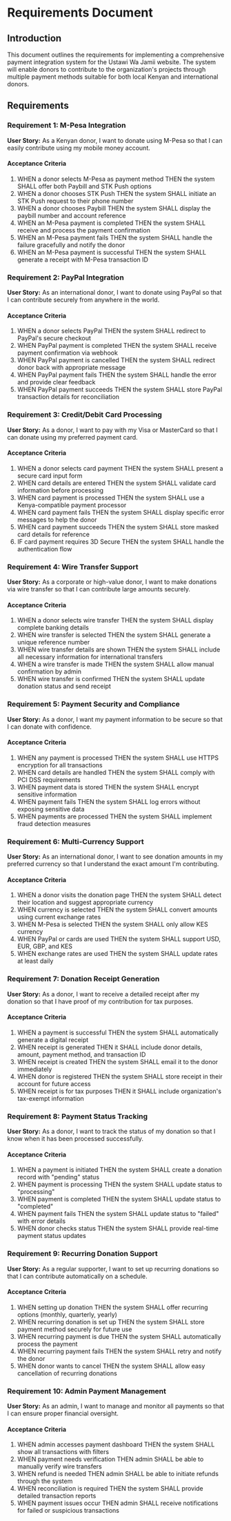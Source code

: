 # Requirements Document

## Introduction

This document outlines the requirements for implementing a comprehensive payment integration system for the Ustawi Wa Jamii website. The system will enable donors to contribute to the organization's projects through multiple payment methods suitable for both local Kenyan and international donors.

## Requirements

### Requirement 1: M-Pesa Integration

**User Story:** As a Kenyan donor, I want to donate using M-Pesa so that I can easily contribute using my mobile money account.

#### Acceptance Criteria

1. WHEN a donor selects M-Pesa as payment method THEN the system SHALL offer both Paybill and STK Push options
2. WHEN a donor chooses STK Push THEN the system SHALL initiate an STK Push request to their phone number
3. WHEN a donor chooses Paybill THEN the system SHALL display the paybill number and account reference
4. WHEN an M-Pesa payment is completed THEN the system SHALL receive and process the payment confirmation
5. WHEN an M-Pesa payment fails THEN the system SHALL handle the failure gracefully and notify the donor
6. WHEN an M-Pesa payment is successful THEN the system SHALL generate a receipt with M-Pesa transaction ID

### Requirement 2: PayPal Integration

**User Story:** As an international donor, I want to donate using PayPal so that I can contribute securely from anywhere in the world.

#### Acceptance Criteria

1. WHEN a donor selects PayPal THEN the system SHALL redirect to PayPal's secure checkout
2. WHEN PayPal payment is completed THEN the system SHALL receive payment confirmation via webhook
3. WHEN PayPal payment is cancelled THEN the system SHALL redirect donor back with appropriate message
4. WHEN PayPal payment fails THEN the system SHALL handle the error and provide clear feedback
5. WHEN PayPal payment succeeds THEN the system SHALL store PayPal transaction details for reconciliation

### Requirement 3: Credit/Debit Card Processing

**User Story:** As a donor, I want to pay with my Visa or MasterCard so that I can donate using my preferred payment card.

#### Acceptance Criteria

1. WHEN a donor selects card payment THEN the system SHALL present a secure card input form
2. WHEN card details are entered THEN the system SHALL validate card information before processing
3. WHEN card payment is processed THEN the system SHALL use a Kenya-compatible payment processor
4. WHEN card payment fails THEN the system SHALL display specific error messages to help the donor
5. WHEN card payment succeeds THEN the system SHALL store masked card details for reference
6. IF card payment requires 3D Secure THEN the system SHALL handle the authentication flow

### Requirement 4: Wire Transfer Support

**User Story:** As a corporate or high-value donor, I want to make donations via wire transfer so that I can contribute large amounts securely.

#### Acceptance Criteria

1. WHEN a donor selects wire transfer THEN the system SHALL display complete banking details
2. WHEN wire transfer is selected THEN the system SHALL generate a unique reference number
3. WHEN wire transfer details are shown THEN the system SHALL include all necessary information for international transfers
4. WHEN a wire transfer is made THEN the system SHALL allow manual confirmation by admin
5. WHEN wire transfer is confirmed THEN the system SHALL update donation status and send receipt

### Requirement 5: Payment Security and Compliance

**User Story:** As a donor, I want my payment information to be secure so that I can donate with confidence.

#### Acceptance Criteria

1. WHEN any payment is processed THEN the system SHALL use HTTPS encryption for all transactions
2. WHEN card details are handled THEN the system SHALL comply with PCI DSS requirements
3. WHEN payment data is stored THEN the system SHALL encrypt sensitive information
4. WHEN payment fails THEN the system SHALL log errors without exposing sensitive data
5. WHEN payments are processed THEN the system SHALL implement fraud detection measures

### Requirement 6: Multi-Currency Support

**User Story:** As an international donor, I want to see donation amounts in my preferred currency so that I understand the exact amount I'm contributing.

#### Acceptance Criteria

1. WHEN a donor visits the donation page THEN the system SHALL detect their location and suggest appropriate currency
2. WHEN currency is selected THEN the system SHALL convert amounts using current exchange rates
3. WHEN M-Pesa is selected THEN the system SHALL only allow KES currency
4. WHEN PayPal or cards are used THEN the system SHALL support USD, EUR, GBP, and KES
5. WHEN exchange rates are used THEN the system SHALL update rates at least daily

### Requirement 7: Donation Receipt Generation

**User Story:** As a donor, I want to receive a detailed receipt after my donation so that I have proof of my contribution for tax purposes.

#### Acceptance Criteria

1. WHEN a payment is successful THEN the system SHALL automatically generate a digital receipt
2. WHEN receipt is generated THEN it SHALL include donor details, amount, payment method, and transaction ID
3. WHEN receipt is created THEN the system SHALL email it to the donor immediately
4. WHEN donor is registered THEN the system SHALL store receipt in their account for future access
5. WHEN receipt is for tax purposes THEN it SHALL include organization's tax-exempt information

### Requirement 8: Payment Status Tracking

**User Story:** As a donor, I want to track the status of my donation so that I know when it has been processed successfully.

#### Acceptance Criteria

1. WHEN a payment is initiated THEN the system SHALL create a donation record with "pending" status
2. WHEN payment is processing THEN the system SHALL update status to "processing"
3. WHEN payment is completed THEN the system SHALL update status to "completed"
4. WHEN payment fails THEN the system SHALL update status to "failed" with error details
5. WHEN donor checks status THEN the system SHALL provide real-time payment status updates

### Requirement 9: Recurring Donation Support

**User Story:** As a regular supporter, I want to set up recurring donations so that I can contribute automatically on a schedule.

#### Acceptance Criteria

1. WHEN setting up donation THEN the system SHALL offer recurring options (monthly, quarterly, yearly)
2. WHEN recurring donation is set up THEN the system SHALL store payment method securely for future use
3. WHEN recurring payment is due THEN the system SHALL automatically process the payment
4. WHEN recurring payment fails THEN the system SHALL retry and notify the donor
5. WHEN donor wants to cancel THEN the system SHALL allow easy cancellation of recurring donations

### Requirement 10: Admin Payment Management

**User Story:** As an admin, I want to manage and monitor all payments so that I can ensure proper financial oversight.

#### Acceptance Criteria

1. WHEN admin accesses payment dashboard THEN the system SHALL show all transactions with filters
2. WHEN payment needs verification THEN admin SHALL be able to manually verify wire transfers
3. WHEN refund is needed THEN admin SHALL be able to initiate refunds through the system
4. WHEN reconciliation is required THEN the system SHALL provide detailed transaction reports
5. WHEN payment issues occur THEN admin SHALL receive notifications for failed or suspicious transactions